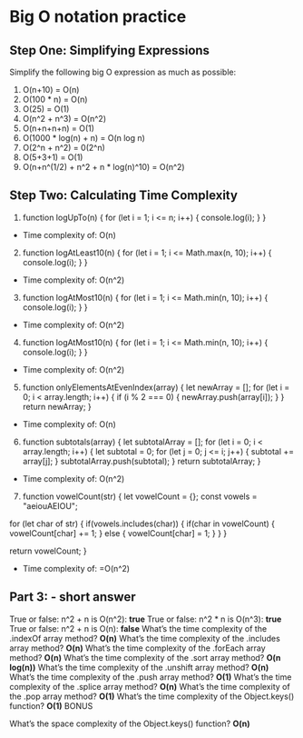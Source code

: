 # Big O notation practice

## Step One: Simplifying Expressions

Simplify the following big O expression as much as possible:

1. O(n+10) = O(n)
1. O(100 * n) = O(n)
1. O(25) = O(1)
1. O(n^2 + n^3) = O(n^2)
1. O(n+n+n+n) = O(1)
1. O(1000 * log(n) + n) = O(n log n)
1. O(2^n + n^2) = 0(2^n)
1. O(5+3+1) = O(1)
1. O(n+n^(1/2) + n^2 + n * log(n)^10) = O(n^2)

## Step Two: Calculating Time Complexity

1. function logUpTo(n) {
  for (let i = 1; i <= n; i++) {
    console.log(i);
  }
}

- Time complexity of: O(n)


2. function logAtLeast10(n) {
  for (let i = 1; i <= Math.max(n, 10); i++) {
    console.log(i);
  }
}

- Time complexity of: O(n^2)

3. function logAtMost10(n) {
  for (let i = 1; i <= Math.min(n, 10); i++) {
    console.log(i);
  }
}

- Time complexity of: O(n^2)

4. function logAtMost10(n) {
  for (let i = 1; i <= Math.min(n, 10); i++) {
    console.log(i);
  }
}

- Time complexity of: O(n^2)


5. function onlyElementsAtEvenIndex(array) {
  let newArray = [];
  for (let i = 0; i < array.length; i++) {
    if (i % 2 === 0) {
      newArray.push(array[i]);
    }
  }
  return newArray;
}

- Time complexity of: O(n)

6. function subtotals(array) {
  let subtotalArray = [];
  for (let i = 0; i < array.length; i++) {
    let subtotal = 0;
    for (let j = 0; j <= i; j++) {
      subtotal += array[j];
    }
    subtotalArray.push(subtotal);
  }
  return subtotalArray;
}

- Time complexity of: O(n^2)

7. function vowelCount(str) {
  let vowelCount = {};
  const vowels = "aeiouAEIOU";

  for (let char of str) {
    if(vowels.includes(char)) {
      if(char in vowelCount) {
        vowelCount[char] += 1;
      } else {
        vowelCount[char] = 1;
      }
    }
  }

  return vowelCount;
}

- Time complexity of: =O(n^2) 

## Part 3: - short answer

True or false: n^2 + n is O(n^2): **true**
True or false: n^2 * n is O(n^3): **true**
True or false: n^2 + n is O(n): **false**
What’s the time complexity of the .indexOf array method? **O(n)**
What’s the time complexity of the .includes array method? **O(n)**
What’s the time complexity of the .forEach array method? **O(n)**
What’s the time complexity of the .sort array method? **O(n log(n))**
What’s the time complexity of the .unshift array method? **O(n)**
What’s the time complexity of the .push array method? **O(1)**
What’s the time complexity of the .splice array method? **O(n)**
What’s the time complexity of the .pop array method? **O(1)**
What’s the time complexity of the Object.keys() function? **O(1)**
BONUS

What’s the space complexity of the Object.keys() function? **O(n)**